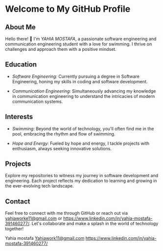 # Welcome to My GitHub Profile

## About Me

Hello there! 👋 I'm *YAHIA MOSTAFA*, a passionate software engineering and communication engineering student with a love for swimming. I thrive on challenges and approach them with a positive mindset.

## Education

- *Software Engineering:* Currently pursuing a degree in Software Engineering, honing my skills in coding and software development.

- *Communication Engineering:* Simultaneously advancing my knowledge in communication engineering to understand the intricacies of modern communication systems.

## Interests

- *Swimming:* Beyond the world of technology, you'll often find me in the pool, embracing the rhythm and flow of swimming.

- *Hope and Energy:* Fueled by hope and energy, I tackle projects with enthusiasm, always seeking innovative solutions.

## Projects

Explore my repositories to witness my journey in software development and engineering. Each project reflects my dedication to learning and growing in the ever-evolving tech landscape.

## Contact

Feel free to connect with me through GitHub or reach out via yahiaworke11@gmail.com or https://www.linkedin.com/in/yahia-mostafa-391460277/. Let's collaborate and make a splash in the world of technology together!

Yahia mostafa
Yahiawork11@gmail.com
https://www.linkedin.com/in/yahia-mostafa-391460277/
